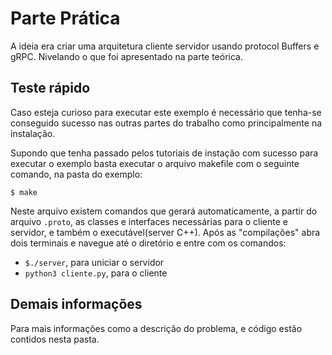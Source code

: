 Parte Prática
===================================================

A ideia era criar uma arquitetura cliente servidor usando protocol Buffers e gRPC.
Nivelando o que foi apresentado na parte teórica.

## Teste rápido

Caso esteja curioso para executar este exemplo é necessário que tenha-se conseguido sucesso nas outras partes do trabalho como principalmente na instalação.

Supondo que tenha passado pelos tutoriais de instação com sucesso para executar o exemplo basta executar o arquivo makefile com o seguinte comando, na pasta do exemplo:

`$ make`

Neste arquivo existem comandos que gerará automaticamente, a partir do arquivo `.proto`, as classes e interfaces necessárias para o cliente e servidor, e também o executável(server C++). Após as "compilações" abra dois terminais e navegue até o diretório e entre com os comandos:

* `$./server`, para uniciar o servidor
* `python3 cliente.py`, para o cliente

## Demais informações

Para mais informações como a descrição do problema, e código estão contidos nesta pasta.